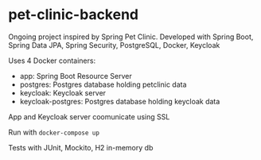 # pet-clinic-backend
Ongoing project inspired by Spring Pet Clinic. Developed with Spring Boot, Spring Data JPA, Spring Security, PostgreSQL, Docker, Keycloak

Uses 4 Docker containers:
- app: Spring Boot Resource Server
- postgres: Postgres database holding petclinic data
- keycloak: Keycloak server
- keycloak-postgres: Postgres database holding keycloak data

App and Keycloak server coomunicate using SSL

Run with `docker-compose up`

Tests with JUnit, Mockito, H2 in-memory db
